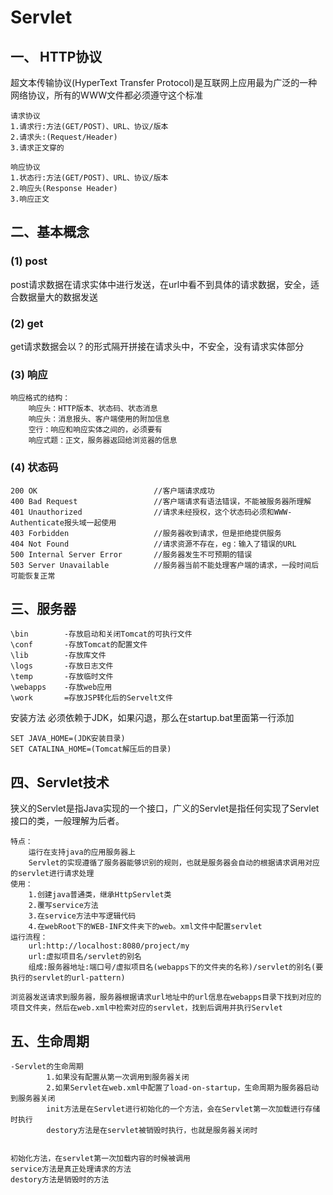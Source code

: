 # Servlet

## 一、 HTTP协议
超文本传输协议(HyperText Transfer Protocol)是互联网上应用最为广泛的一种网络协议，所有的WWW文件都必须遵守这个标准
```
请求协议
1.请求行:方法(GET/POST)、URL、协议/版本
2.请求头:(Request/Header)
3.请求正文穿的

响应协议
1.状态行:方法(GET/POST)、URL、协议/版本
2.响应头(Response Header)
3.响应正文
```
## 二、基本概念
### (1) post
post请求数据在请求实体中进行发送，在url中看不到具体的请求数据，安全，适合数据量大的数据发送
### (2) get
get请求数据会以？的形式隔开拼接在请求头中，不安全，没有请求实体部分
### (3) 响应
```
响应格式的结构：
    响应头：HTTP版本、状态码、状态消息
    响应头：消息报头、客户端使用的附加信息
    空行：响应和响应实体之间的，必须要有
    响应式题：正文，服务器返回给浏览器的信息
```
### (4) 状态码
```
200 OK                          //客户端请求成功
400 Bad Request                 //客户端请求有语法错误，不能被服务器所理解
401 Unauthorized                //请求未经授权，这个状态码必须和WWW-Authenticate报头域一起使用
403 Forbidden                   //服务器收到请求，但是拒绝提供服务
404 Not Found                   //请求资源不存在，eg：输入了错误的URL
500 Internal Server Error       //服务器发生不可预期的错误
503 Server Unavailable          //服务器当前不能处理客户端的请求，一段时间后可能恢复正常
```

## 三、服务器
```
\bin        -存放启动和关闭Tomcat的可执行文件
\conf       -存放Tomcat的配置文件
\lib        -存放库文件
\logs       -存放日志文件
\temp       -存放临时文件
\webapps    -存放web应用
\work       =存放JSP转化后的Servelt文件
```
安装方法
必须依赖于JDK，如果闪退，那么在startup.bat里面第一行添加
```
SET JAVA_HOME=(JDK安装目录)
SET CATALINA_HOME=(Tomcat解压后的目录)
```
## 四、Servlet技术
狭义的Servlet是指Java实现的一个接口，广义的Servlet是指任何实现了Servlet接口的类，一般理解为后者。<br>
```
特点：
    运行在支持java的应用服务器上
    Servlet的实现遵循了服务器能够识别的规则，也就是服务器会自动的根据请求调用对应的servlet进行请求处理
使用：
    1.创建java普通类，继承HttpServlet类
    2.覆写service方法
    3.在service方法中写逻辑代码
    4.在webRoot下的WEB-INF文件夹下的web。xml文件中配置servlet
运行流程：
    url:http://localhost:8080/project/my
    url:虚拟项目名/servlet的别名
    组成:服务器地址:端口号/虚拟项目名(webapps下的文件夹的名称)/servlet的别名(要执行的servlet的url-pattern)
    
浏览器发送请求到服务器，服务器根据请求url地址中的url信息在webapps目录下找到对应的项目文件夹，然后在web.xml中检索对应的servlet，找到后调用并执行Servlet
```
## 五、生命周期
```
-Servlet的生命周期
        1.如果没有配置从第一次调用到服务器关闭
        2.如果Servlet在web.xml中配置了load-on-startup，生命周期为服务器启动到服务器关闭
        init方法是在Servlet进行初始化的一个方法，会在Servlet第一次加载进行存储时执行
        destory方法是在servlet被销毁时执行，也就是服务器关闭时
        
        
初始化方法，在servlet第一次加载内容的时候被调用
service方法是真正处理请求的方法
destory方法是销毁时的方法
```
